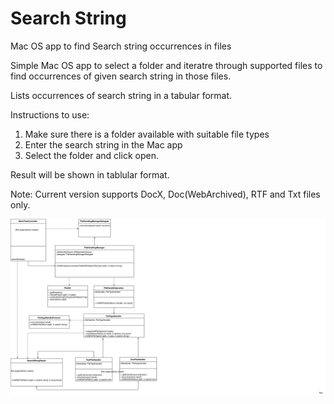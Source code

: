 # Search String
Mac OS app to find Search string occurrences in files


Simple Mac OS app to select a folder and iteratre through supported files to find occurrences of given search string in those files.

Lists occurrences of search string in a tabular format.


Instructions to use:
1) Make sure there is a folder available with suitable file types
2) Enter the search string in the Mac app
3) Select the folder and click open.

Result will be shown in tablular format.


Note: Current version supports DocX, Doc(WebArchived), RTF and Txt files only.


![Example](uml.svg)
